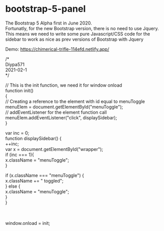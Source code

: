 # bootstrap-5-panel

The Bootstrap 5 Alpha first in June 2020. <br>
Fortunatly, for the new Bootstrap version, there is no need to use Jquery. 
This means we need to write some pure Javascript/CSS code for the sidebar to work as nice as prev versions of Bootstrap with Jquery
 

Demo: https://chimerical-trifle-114efd.netlify.app/



/* <br />
Diypa571  <br />
2021-02-1  <br />
*/  <br />


// This is the init function, we need it for window onload  <br />
function init()   <br />
{  <br />
    // Creating a reference to the element with id equal to menuToggle  <br />
menuElem = document.getElementById("menuToggle");  <br />
// addEventListener for the element function call  <br />
menuElem.addEventListener("click",   displaySidebar);  <br />
}   <br />

var inc = 0;  <br />
function displaySidebar() {  <br />
++inc;  <br />
var x = document.getElementById("wrapper");  <br />
if (inc === 1){  <br />
x.className = "menuToggle";  <br />
}  <br />

if (x.className === "menuToggle") {  <br />
x.className += " toggled";  <br />
} else {  <br />
x.className = "menuToggle"; <br />
}  <br />
} <br />

  <br /> <br />
window.onload = init; <br /> <br />
